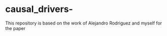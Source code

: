 # causal_drivers-
This repository is based on the work of Alejandro Rodriguez and myself for the paper 
